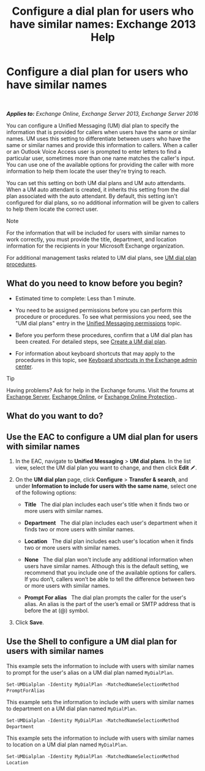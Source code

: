 ﻿---
title: 'Configure a dial plan for users who have similar names: Exchange 2013 Help'
TOCTitle: Configure a dial plan for users who have similar names
ms:assetid: 14783f45-95f5-49de-8215-0a3aef7dc034
ms:mtpsurl: https://technet.microsoft.com/en-us/library/Bb266943(v=EXCHG.150)
ms:contentKeyID: 49315361
ms.date: 12/10/2017
mtps_version: v=EXCHG.150
---

# Configure a dial plan for users who have similar names

 

_**Applies to:** Exchange Online, Exchange Server 2013, Exchange Server 2016_


You can configure a Unified Messaging (UM) dial plan to specify the information that is provided for callers when users have the same or similar names. UM uses this setting to differentiate between users who have the same or similar names and provide this information to callers. When a caller or an Outlook Voice Access user is prompted to enter letters to find a particular user, sometimes more than one name matches the caller's input. You can use one of the available options for providing the caller with more information to help them locate the user they're trying to reach.

You can set this setting on both UM dial plans and UM auto attendants. When a UM auto attendant is created, it inherits this setting from the dial plan associated with the auto attendant. By default, this setting isn't configured for dial plans, so no additional information will be given to callers to help them locate the correct user.


> [!NOTE]
> For the information that will be included for users with similar names to work correctly, you must provide the title, department, and location information for the recipients in your Microsoft Exchange organization.



For additional management tasks related to UM dial plans, see [UM dial plan procedures](um-dial-plan-procedures-exchange-2013-help.md).

## What do you need to know before you begin?

  - Estimated time to complete: Less than 1 minute.

  - You need to be assigned permissions before you can perform this procedure or procedures. To see what permissions you need, see the "UM dial plans" entry in the [Unified Messaging permissions](unified-messaging-permissions-exchange-2013-help.md) topic.

  - Before you perform these procedures, confirm that a UM dial plan has been created. For detailed steps, see [Create a UM dial plan](https://docs.microsoft.com/en-us/exchange/voice-mail-unified-messaging/connect-voice-mail-system/create-um-dial-plan).

  - For information about keyboard shortcuts that may apply to the procedures in this topic, see [Keyboard shortcuts in the Exchange admin center](keyboard-shortcuts-in-the-exchange-admin-center-exchange-online-protection-help.md).


> [!TIP]
> Having problems? Ask for help in the Exchange forums. Visit the forums at <A href="https://go.microsoft.com/fwlink/p/?linkid=60612">Exchange Server</A>, <A href="https://go.microsoft.com/fwlink/p/?linkid=267542">Exchange Online</A>, or <A href="https://go.microsoft.com/fwlink/p/?linkid=285351">Exchange Online Protection</A>..



## What do you want to do?

## Use the EAC to configure a UM dial plan for users with similar names

1.  In the EAC, navigate to **Unified Messaging** \> **UM dial plans**. In the list view, select the UM dial plan you want to change, and then click **Edit** ![Edit icon](images/JJ218640.6f53ccb2-1f13-4c02-bea0-30690e6ea71d(EXCHG.150).gif "Edit icon").

2.  On the **UM dial plan** page, click **Configure** \> **Transfer & search**, and under **Information to include for users with the same name**, select one of the following options:
    
      - **Title**   The dial plan includes each user's title when it finds two or more users with similar names.
    
      - **Department**   The dial plan includes each user's department when it finds two or more users with similar names.
    
      - **Location**   The dial plan includes each user's location when it finds two or more users with similar names.
    
      - **None**   The dial plan won't include any additional information when users have similar names. Although this is the default setting, we recommend that you include one of the available options for callers. If you don’t, callers won’t be able to tell the difference between two or more users with similar names.
    
      - **Prompt For alias**   The dial plan prompts the caller for the user's alias. An alias is the part of the user’s email or SMTP address that is before the at (@) symbol.

3.  Click **Save**.

## Use the Shell to configure a UM dial plan for users with similar names

This example sets the information to include with users with similar names to prompt for the user's alias on a UM dial plan named `MyDialPlan`.

    Set-UMDialplan -Identity MyDialPlan -MatchedNameSelectionMethod PromptForAlias

This example sets the information to include with users with similar names to department on a UM dial plan named `MyDialPlan`.

    Set-UMDialplan -Identity MyDialPlan -MatchedNameSelectionMethod Department

This example sets the information to include with users with similar names to location on a UM dial plan named `MyDialPlan`.

    Set-UMDialplan -Identity MyDialPlan -MatchedNameSelectionMethod Location

